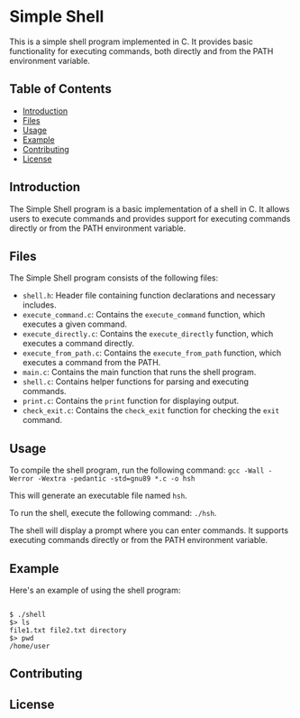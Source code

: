 # Simple Shell

This is a simple shell program implemented in C. It provides basic functionality for executing commands, both directly and from the PATH environment variable.

## Table of Contents

- [Introduction](#introduction)
- [Files](#files)
- [Usage](#usage)
- [Example](#example)
- [Contributing](#contributing)
- [License](#license)

## Introduction

The Simple Shell program is a basic implementation of a shell in C. It allows users to execute commands and provides support for executing commands directly or from the PATH environment variable.

## Files

The Simple Shell program consists of the following files:

- `shell.h`: Header file containing function declarations and necessary includes.
- `execute_command.c`: Contains the `execute_command` function, which executes a given command.
- `execute_directly.c`: Contains the `execute_directly` function, which executes a command directly.
- `execute_from_path.c`: Contains the `execute_from_path` function, which executes a command from the PATH.
- `main.c`: Contains the main function that runs the shell program.
- `shell.c`: Contains helper functions for parsing and executing commands.
- `print.c`: Contains the `print` function for displaying output.
- `check_exit.c`: Contains the `check_exit` function for checking the `exit` command.

## Usage

To compile the shell program, run the following command: `gcc -Wall -Werror -Wextra -pedantic -std=gnu89 *.c -o hsh`

This will generate an executable file named `hsh`.

To run the shell, execute the following command: `./hsh`.

The shell will display a prompt where you can enter commands. It supports executing commands directly or from the PATH environment variable.

## Example

Here's an example of using the shell program:

```

$ ./shell
$> ls
file1.txt file2.txt directory
$> pwd
/home/user
```

## Contributing

## License
